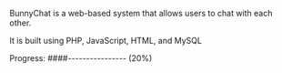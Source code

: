 BunnyChat is a web-based system that allows users to chat with each other.

It is built using PHP, JavaScript, HTML, and MySQL

Progress:
####----------------
(20%)
